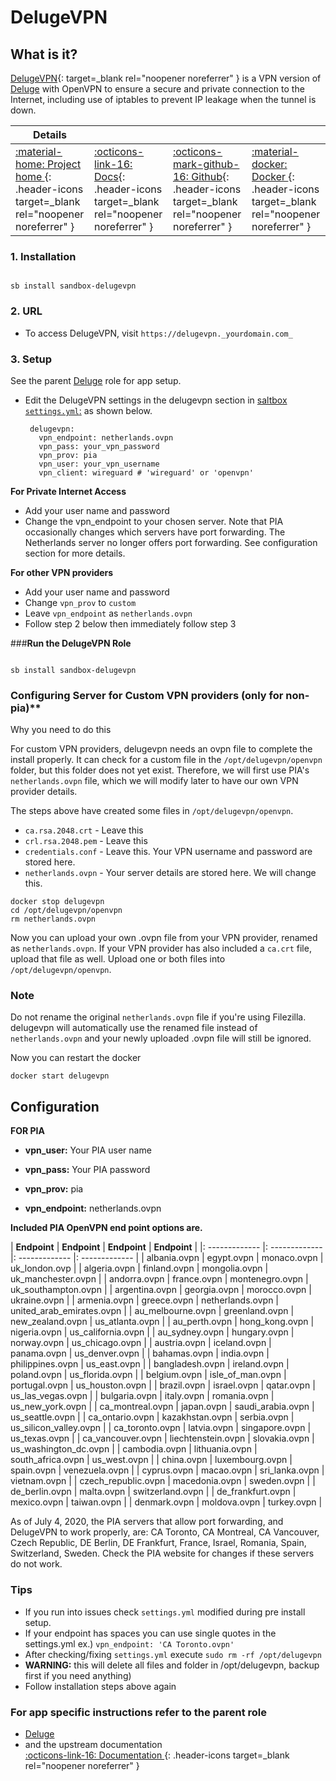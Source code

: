 # DelugeVPN

## What is it?

[DelugeVPN](https://deluge-torrent.org/){: target=_blank rel="noopener noreferrer" } is a VPN version of [Deluge](../../apps/deluge.md) with OpenVPN to ensure a secure and private connection to the Internet, including use of iptables to prevent IP leakage when the tunnel is down.

| Details     |             |             |             |
|-------------|-------------|-------------|-------------|
| [:material-home: Project home ](https://deluge-torrent.org/){: .header-icons target=_blank rel="noopener noreferrer" } | [:octicons-link-16: Docs](https://dev.deluge-torrent.org/wiki/UserGuide){: .header-icons target=_blank rel="noopener noreferrer" } | [:octicons-mark-github-16: Github](https://www.github.com/binhex/arch-delugevpn){: .header-icons target=_blank rel="noopener noreferrer" } | [:material-docker: Docker ](https://registry.hub.docker.com/r/binhex/arch-delugevpn){: .header-icons target=_blank rel="noopener noreferrer" }|

### 1. Installation

``` shell

sb install sandbox-delugevpn

```



### 2. URL

- To access DelugeVPN, visit `https://delugevpn._yourdomain.com_`

### 3. Setup

See the parent [Deluge](../../apps/deluge.md) role for app setup.

- Edit the DelugeVPN settings in the delugevpn section in [saltbox `settings.yml`:](../settings.md) as shown below.

   ``` { .yaml }
    delugevpn:
      vpn_endpoint: netherlands.ovpn
      vpn_pass: your_vpn_password
      vpn_prov: pia
      vpn_user: your_vpn_username
      vpn_client: wireguard # 'wireguard' or 'openvpn'
   ```


**For Private Internet Access** <br />

- Add your user name and password
- Change the vpn_endpoint to your chosen server.  Note that PIA occasionally changes which servers have port forwarding.  The Netherlands server no longer offers port forwarding.  See configuration section for more details.

**For other VPN providers** <br />

- Add your user name and password
- Change `vpn_prov` to `custom`
- Leave `vpn_endpoint` as `netherlands.ovpn`
- Follow step 2 below then immediately follow step 3

###**Run the DelugeVPN Role**

``` { .shell }

sb install sandbox-delugevpn

```

### Configuring Server for Custom VPN providers (only for non-pia)**

Why you need to do this

For custom VPN providers, delugevpn needs an ovpn file to complete the install properly. It can check for a custom file in the `/opt/delugevpn/openvpn` folder, but this folder does not yet exist. Therefore, we will first use PIA's `netherlands.ovpn` file, which we will modify later to have our own VPN provider details.

The steps above have created some files in `/opt/delugevpn/openvpn`.

- `ca.rsa.2048.crt`  - Leave this
- `crl.rsa.2048.pem` - Leave this
- `credentials.conf`  - Leave this. Your VPN username and password are stored here.
- `netherlands.ovpn`  - Your server details are stored here. We will change this.

```
docker stop delugevpn
cd /opt/delugevpn/openvpn
rm netherlands.ovpn
```
Now you can upload your own .ovpn file from your VPN provider, renamed as `netherlands.ovpn`. If your VPN provider has also included a `ca.crt` file, upload that file as well. Upload one or both files into `/opt/delugevpn/openvpn`.

### Note
Do not rename the original `netherlands.ovpn` file if you're using Filezilla. delugevpn will automatically use the renamed file instead of `netherlands.ovpn` and your newly uploaded .ovpn file will still be ignored.

Now you can restart the docker
```
docker start delugevpn
```

## Configuration
**FOR PIA**

  - **vpn_user:** Your PIA user name

  - **vpn_pass:** Your PIA password

  - **vpn_prov:** pia

  - **vpn_endpoint:** netherlands.ovpn

**Included PIA OpenVPN end point options are.**

|  **Endpoint** | **Endpoint** |  **Endpoint** |  **Endpoint** |
|: ------------- |: ------------- |: ------------- |: ------------- |
| albania.ovpn | egypt.ovpn | monaco.ovpn | uk_london.ovp |
| algeria.ovpn | finland.ovpn | mongolia.ovpn | uk_manchester.ovpn |
| andorra.ovpn | france.ovpn | montenegro.ovpn | uk_southampton.ovpn |
| argentina.ovpn | georgia.ovpn | morocco.ovpn | ukraine.ovpn |
| armenia.ovpn | greece.ovpn | netherlands.ovpn | united_arab_emirates.ovpn |
| au_melbourne.ovpn | greenland.ovpn | new_zealand.ovpn | us_atlanta.ovpn |
| au_perth.ovpn | hong_kong.ovpn | nigeria.ovpn | us_california.ovpn |
| au_sydney.ovpn | hungary.ovpn | norway.ovpn | us_chicago.ovpn |
| austria.ovpn | iceland.ovpn | panama.ovpn | us_denver.ovpn |
| bahamas.ovpn | india.ovpn | philippines.ovpn | us_east.ovpn |
| bangladesh.ovpn | ireland.ovpn | poland.ovpn | us_florida.ovpn |
| belgium.ovpn | isle_of_man.ovpn | portugal.ovpn | us_houston.ovpn |
| brazil.ovpn | israel.ovpn | qatar.ovpn | us_las_vegas.ovpn |
| bulgaria.ovpn | italy.ovpn | romania.ovpn | us_new_york.ovpn |
| ca_montreal.ovpn | japan.ovpn | saudi_arabia.ovpn | us_seattle.ovpn |
| ca_ontario.ovpn | kazakhstan.ovpn | serbia.ovpn | us_silicon_valley.ovpn |
| ca_toronto.ovpn | latvia.ovpn | singapore.ovpn | us_texas.ovpn |
| ca_vancouver.ovpn | liechtenstein.ovpn | slovakia.ovpn | us_washington_dc.ovpn |
| cambodia.ovpn | lithuania.ovpn | south_africa.ovpn | us_west.ovpn |
| china.ovpn | luxembourg.ovpn | spain.ovpn | venezuela.ovpn |
| cyprus.ovpn | macao.ovpn | sri_lanka.ovpn | vietnam.ovpn |
| czech_republic.ovpn | macedonia.ovpn | sweden.ovpn |
| de_berlin.ovpn | malta.ovpn | switzerland.ovpn |
| de_frankfurt.ovpn | mexico.ovpn | taiwan.ovpn |
| denmark.ovpn | moldova.ovpn | turkey.ovpn |

As of July 4, 2020, the PIA servers that allow port forwarding, and DelugeVPN to work properly, are: CA Toronto, CA Montreal, CA Vancouver, Czech Republic, DE Berlin, DE Frankfurt, France, Israel, Romania, Spain, Switzerland, Sweden.  Check the PIA website for changes if these servers do not work.

### Tips

- If you run into issues check `settings.yml` modified during pre install setup.
- If your endpoint has spaces you can use single quotes in the settings.yml ex.)   `vpn_endpoint: 'CA Toronto.ovpn'`
- After checking/fixing `settings.yml` execute `sudo rm -rf /opt/delugevpn`
- **WARNING:** this will delete all files and folder in /opt/delugevpn, backup first if you need anything)
- Follow installation steps above again

### For app specific instructions refer to the parent role
 - [Deluge](../../apps/deluge.md) <br />
 - and the upstream documentation <br />
   [:octicons-link-16: Documentation ](https://dev.deluge-torrent.org/wiki/UserGuide){: .header-icons target=_blank rel="noopener noreferrer" }
